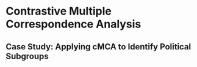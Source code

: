 # Contrastive Multiple Correspondence Analysis

## Case Study: Applying cMCA to Identify Political Subgroups 